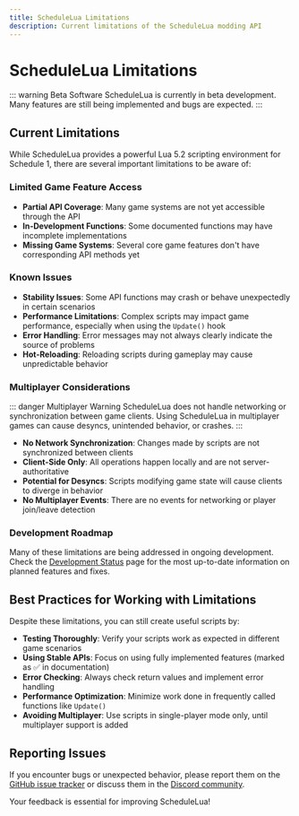 ```yaml
---
title: ScheduleLua Limitations
description: Current limitations of the ScheduleLua modding API
---
```


# ScheduleLua Limitations

::: warning Beta Software
ScheduleLua is currently in beta development. Many features are still being implemented and bugs are expected.
:::

## Current Limitations

While ScheduleLua provides a powerful Lua 5.2 scripting environment for Schedule 1, there are several important limitations to be aware of:

### Limited Game Feature Access

- **Partial API Coverage**: Many game systems are not yet accessible through the API
- **In-Development Functions**: Some documented functions may have incomplete implementations
- **Missing Game Systems**: Several core game features don't have corresponding API methods yet

### Known Issues

- **Stability Issues**: Some API functions may crash or behave unexpectedly in certain scenarios
- **Performance Limitations**: Complex scripts may impact game performance, especially when using the `Update()` hook
- **Error Handling**: Error messages may not always clearly indicate the source of problems
- **Hot-Reloading**: Reloading scripts during gameplay may cause unpredictable behavior

### Multiplayer Considerations

::: danger Multiplayer Warning
ScheduleLua does not handle networking or synchronization between game clients. Using ScheduleLua in multiplayer games can cause desyncs, unintended behavior, or crashes.
:::

- **No Network Synchronization**: Changes made by scripts are not synchronized between clients
- **Client-Side Only**: All operations happen locally and are not server-authoritative
- **Potential for Desyncs**: Scripts modifying game state will cause clients to diverge in behavior
- **No Multiplayer Events**: There are no events for networking or player join/leave detection

### Development Roadmap

Many of these limitations are being addressed in ongoing development. Check the [Development Status](/guide/development-status) page for the most up-to-date information on planned features and fixes.

## Best Practices for Working with Limitations

Despite these limitations, you can still create useful scripts by:

- **Testing Thoroughly**: Verify your scripts work as expected in different game scenarios
- **Using Stable APIs**: Focus on using fully implemented features (marked as ✅ in documentation)
- **Error Checking**: Always check return values and implement error handling
- **Performance Optimization**: Minimize work done in frequently called functions like `Update()`
- **Avoiding Multiplayer**: Use scripts in single-player mode only, until multiplayer support is added

## Reporting Issues

If you encounter bugs or unexpected behavior, please report them on the [GitHub issue tracker](https://github.com/ifBars/ScheduleLua/issues) or discuss them in the [Discord community](https://discord.gg/rV2QSAnqhX).

Your feedback is essential for improving ScheduleLua! 